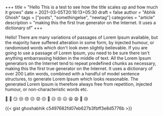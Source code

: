 +++
title = "Hello This is a test to see how the title scales up and how much it grows"
date = 2021-03-05T20:16:13+05:30
draft = false
author = "Abhik Ghosh"
tags = ["posts", "somethingelse", "newtag"]
categories = "article"
description = "making this the first true generator on the Internet. It uses a dictionary of"
+++

Hello! There are many variations of passages of Lorem Ipsum available, but the majority have suffered alteration in some form, by injected humour, or randomised words which don't look even slightly believable. If you are going to use a passage of Lorem Ipsum, you need to be sure there isn't anything embarrassing hidden in the middle of text. All the Lorem Ipsum generators on the Internet tend to repeat predefined chunks as necessary, making this the first true generator on the Internet. It uses a dictionary of over 200 Latin words, combined with a handful of model sentence structures, to generate Lorem Ipsum which looks reasonable. The generated Lorem Ipsum is therefore always free from repetition, injected humour, or non-characteristic words etc.

🤩 🥳 😏 😒 😞 😔 😟 😕 🙁 ☹️ 😣 😖 😫 😩 🥺 😢

{{< gist ghoshabhik c5497682fd07eb627b3fbff3e8d5776b >}}